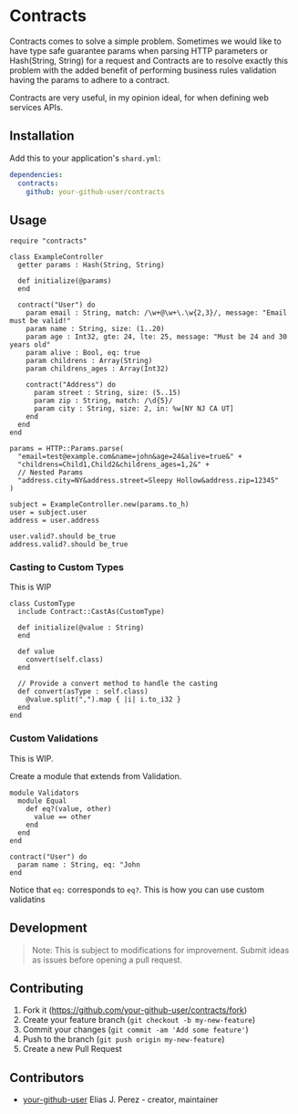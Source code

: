 # Contracts

Contracts comes to solve a simple problem. Sometimes we would like to have type safe
guarantee params when parsing HTTP parameters or Hash(String, String) for a request 
and Contracts are to resolve exactly this problem with the added benefit of performing 
business rules validation having the params to adhere to a contract.

Contracts are very useful, in my opinion ideal, for when defining web services APIs.

## Installation

Add this to your application's `shard.yml`:

```yaml
dependencies:
  contracts:
    github: your-github-user/contracts
```

## Usage

```crystal
require "contracts"
```

```crystal 
class ExampleController
  getter params : Hash(String, String)

  def initialize(@params)
  end

  contract("User") do
    param email : String, match: /\w+@\w+\.\w{2,3}/, message: "Email must be valid!"
    param name : String, size: (1..20)
    param age : Int32, gte: 24, lte: 25, message: "Must be 24 and 30 years old"
    param alive : Bool, eq: true
    param childrens : Array(String)
    param childrens_ages : Array(Int32)

    contract("Address") do
      param street : String, size: (5..15)
      param zip : String, match: /\d{5}/
      param city : String, size: 2, in: %w[NY NJ CA UT]
    end
  end
end

params = HTTP::Params.parse(
  "email=test@example.com&name=john&age=24&alive=true&" +
  "childrens=Child1,Child2&childrens_ages=1,2&" +
  // Nested Params
  "address.city=NY&address.street=Sleepy Hollow&address.zip=12345"
)

subject = ExampleController.new(params.to_h)
user = subject.user
address = user.address

user.valid?.should be_true
address.valid?.should be_true
```

### Casting to Custom Types

This is WIP

```crystal
class CustomType
  include Contract::CastAs(CustomType)

  def initialize(@value : String)
  end

  def value
    convert(self.class)
  end

  // Provide a convert method to handle the casting
  def convert(asType : self.class)
    @value.split(",").map { |i| i.to_i32 }
  end
end
```

### Custom Validations

This is WIP.

Create a module that extends from Validation. 

```crystal
module Validators
  module Equal
    def eq?(value, other)
      value == other
    end
  end
end

contract("User") do 
  param name : String, eq: "John
end
```

Notice that `eq:` corresponds to `eq?`. 
This is how you can use custom validatins

## Development

> Note: This is subject to modifications for improvement. 
> Submit ideas as issues before opening a pull request.


## Contributing

1. Fork it (<https://github.com/your-github-user/contracts/fork>)
2. Create your feature branch (`git checkout -b my-new-feature`)
3. Commit your changes (`git commit -am 'Add some feature'`)
4. Push to the branch (`git push origin my-new-feature`)
5. Create a new Pull Request

## Contributors

- [your-github-user](https://github.com/your-github-user) Elias J. Perez - creator, maintainer
